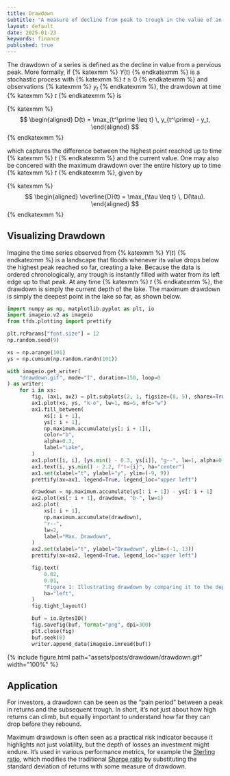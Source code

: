 ```yaml
---
title: Drawdown
subtitle: "A measure of decline from peak to trough in the value of an investment."
layout: default
date: 2025-01-23
keywords: finance
published: true
---
```


The drawdown of a series is defined as the decline in value from a pervious peak. More formally, if {% katexmm %} $Y(t)$ {% endkatexmm %} is a stochastic process with {% katexmm %} $t \geq 0$ {% endkatexmm %} and observations {% katexmm %} $y_t$ {% endkatexmm %}, the drawdown at time {% katexmm %} $t$ {% endkatexmm %} is

{% katexmm %}
$$
\begin{aligned}
D(t) = \max_{t^\prime \leq t} \, y_{t^\prime} - y_t,
\end{aligned}
$$
{% endkatexmm %}

which captures the difference between the highest point reached up to time {% katexmm %} $t$ {% endkatexmm %} and the current value. One may also be concered with the maximum drawdown over the entire history up to time {% katexmm %} $t$ {% endkatexmm %}, given by

{% katexmm %}
$$
\begin{aligned}
\overline{D}(t) = \max_{\tau \leq t} \, D(\tau).
\end{aligned}
$$
{% endkatexmm %}

## Visualizing Drawdown



Imagine the time series observed from {% katexmm %} $Y(t)$ {% endkatexmm %} is a landscape that floods whenever its value drops below the highest peak reached so far, creating a lake. Because the data is ordered chronologically, any trough is instantly filled with water from its left edge up to that peak. At any time {% katexmm %} $t$ {% endkatexmm %}, the drawdown is simply the current depth of the lake. The maximum drawdown is simply the deepest point in the lake so far, as shown below.


```python
import numpy as np, matplotlib.pyplot as plt, io
import imageio.v2 as imageio
from tfds.plotting import prettify

plt.rcParams["font.size"] = 12
np.random.seed(9)

xs = np.arange(101)
ys = np.cumsum(np.random.randn(101))

with imageio.get_writer(
    "drawdown.gif", mode="I", duration=150, loop=0
) as writer:
    for i in xs:
        fig, (ax1, ax2) = plt.subplots(2, 1, figsize=(8, 5), sharex=True)
        ax1.plot(xs, ys, "k-o", lw=1, ms=5, mfc="w")
        ax1.fill_between(
            xs[: i + 1],
            ys[: i + 1],
            np.maximum.accumulate(ys[: i + 1]),
            color="b",
            alpha=0.3,
            label="Lake",
        )
        ax1.plot([i, i], [ys.min() - 0.3, ys[i]], "g--", lw=1, alpha=0.7)
        ax1.text(i, ys.min() - 2.2, f"t={i}", ha="center")
        ax1.set(xlabel="t", ylabel="y", ylim=(-9, 9))
        prettify(ax=ax1, legend=True, legend_loc="upper left")

        drawdown = np.maximum.accumulate(ys[: i + 1]) - ys[: i + 1]
        ax2.plot(xs[: i + 1], drawdown, "b-", lw=1)
        ax2.plot(
            xs[: i + 1],
            np.maximum.accumulate(drawdown),
            "r--",
            lw=2,
            label="Max. Drawdown",
        )
        ax2.set(xlabel="t", ylabel="Drawdown", ylim=(-1, 13))
        prettify(ax=ax2, legend=True, legend_loc="upper left")

        fig.text(
            0.02,
            0.01,
            "Figure 1: Illustrating drawdown by comparing it to the depth of a lake.",
            ha="left",
        )
        fig.tight_layout()

        buf = io.BytesIO()
        fig.savefig(buf, format="png", dpi=300)
        plt.close(fig)
        buf.seek(0)
        writer.append_data(imageio.imread(buf))
```

{% include figure.html path="assets/posts/drawdown/drawdown.gif" width="100%" %}

## Application
For investors, a drawdown can be seen as the “pain period” between a peak in returns and the subsequent trough. In short, it’s not just about how high returns can climb, but equally important to understand how far they can drop before they rebound. 

Maximum drawdown is often seen as a practical risk indicator because it highlights not just volatility, but the depth of losses an investment might endure. It’s used in various performance metrics, for example the [Sterling ratio](https://en.wikipedia.org/wiki/Sterling_ratio), which modifies the traditional [Sharpe ratio](https://en.wikipedia.org/wiki/Sharpe_ratio) by substituting the standard deviation of returns with some measure of drawdown.


